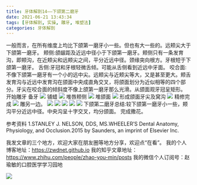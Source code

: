 ```yaml
---
title: 牙体解剖14——下颌第二磨牙
date: 2021-06-21 13:43:34
tags: [牙体解剖, 实操, 雕牙, 堆塑法]
categories: 牙体解剖
---
```

一般而言，在所有维度上均比下颌第一磨牙小一些。但也有大一些的。远颊尖大于下颌第一磨牙。
颊侧:颌龈距及近远中径小于下颌第一磨牙。颊侧只有一条发育沟，即颊沟，在近颊尖和远颊尖之间，平分近远中径。颈缘突向根方。牙根短于下颌第一磨牙。
舌侧:牙冠和牙根轻微舌倾。可能从舌侧看到近远中牙面。
咬合面:不像下颌第一磨牙有一个小的远中尖。远颊尖与近颊尖等大，又是甚至更大。颊舌发育沟与近远中发育沟在颌面中央成直角交叉，将颌面划分为近似相等的四个部分。牙尖在咬合面的倾斜度不像上颌第一磨牙那么光滑。从颌面观牙冠呈矩形。
开始雕牙
备牙
![](https://zymblog-1258069789.cos.ap-chengdu.myqcloud.com/blog0249-toothcarve/38/01.png)
铺蜡
![](https://zymblog-1258069789.cos.ap-chengdu.myqcloud.com/blog0249-toothcarve/38/02.png)
堆唇颊侧
![](https://zymblog-1258069789.cos.ap-chengdu.myqcloud.com/blog0249-toothcarve/38/03.png)
堆颌面
![](https://zymblog-1258069789.cos.ap-chengdu.myqcloud.com/blog0249-toothcarve/38/04.png)
形成颌面牙尖及窝沟
![](https://zymblog-1258069789.cos.ap-chengdu.myqcloud.com/blog0249-toothcarve/38/05.png)
精修完成
![](https://zymblog-1258069789.cos.ap-chengdu.myqcloud.com/blog0249-toothcarve/38/06.png)
雕另一边。
![](https://zymblog-1258069789.cos.ap-chengdu.myqcloud.com/blog0249-toothcarve/38/07.png)
![](https://zymblog-1258069789.cos.ap-chengdu.myqcloud.com/blog0249-toothcarve/38/08.png)
![](https://zymblog-1258069789.cos.ap-chengdu.myqcloud.com/blog0249-toothcarve/38/09.png)
![](https://zymblog-1258069789.cos.ap-chengdu.myqcloud.com/blog0249-toothcarve/38/10.png)
![](https://zymblog-1258069789.cos.ap-chengdu.myqcloud.com/blog0249-toothcarve/38/11.png)
下颌第二磨牙总结:较下颌第一磨牙小一些，颊沟平分近远中径。中央沟呈十字交叉，均分颌面。
完成撒花。






参考资料
1.STANLEY J. NELSON, DDS, MS.WHEELER’S
Dental Anatomy, Physiology, and
Occlusion.2015 by Saunders, an imprint of
Elsevier Inc.






我发文章的三个地方，欢迎大家在朋友圈等地方分享，欢迎点“在看”。
我的个人博客地址：https://zwdnet.github.io
我的知乎文章地址： https://www.zhihu.com/people/zhao-you-min/posts
我的微信个人订阅号：赵瑜敏的口腔医学学习园地








![](https://zymblog-1258069789.cos.ap-chengdu.myqcloud.com/other/wx.jpg)